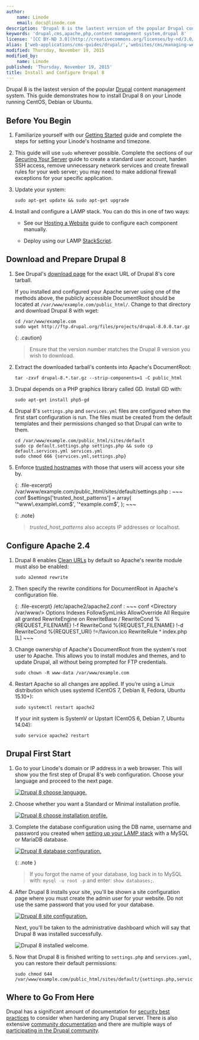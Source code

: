 ```yaml
---
author:
    name: Linode
    email: docs@linode.com
description: 'Drupal 8 is the lastest version of the popular Drupal content management system. This guide will show you how to install, configure, and optimize the Drupal CMS on your Linode so you can begin developing your own websites.'
keywords: 'drupal,cms,apache,php,content management system,drupal 8'
license: '[CC BY-ND 3.0](http://creativecommons.org/licenses/by-nd/3.0/us/)'
alias: ['web-applications/cms-guides/drupal/','websites/cms/managing-web-content-with-drupal-8-beta/']
modified: Thursday, November 19, 2015
modified_by:
    name: Linode
published: 'Thursday, November 19, 2015'
title: Install and Configure Drupal 8
---
```


Drupal 8 is the lastest version of the popular [Drupal](https://www.drupal.org/) content management system. This guide demonstrates how to install Drupal 8 on your Linode running CentOS, Debian or Ubuntu.

## Before You Begin

1.  Familiarize yourself with our [Getting Started](/docs/getting-started) guide and complete the steps for setting your Linode's hostname and timezone.

2.  This guide will use `sudo` wherever possible. Complete the sections of our [Securing Your Server](/docs/security/securing-your-server) guide to create a standard user account, harden SSH access, remove unnecessary network services and create firewall rules for your web server; you may need to make addional firewall exceptions for your specific application.

3.  Update your system:

        sudo apt-get update && sudo apt-get upgrade

4.  Install and configure a LAMP stack. You can do this in one of two ways:

    *  See our [Hosting a Website](/docs/websites/hosting-a-website) guide to configure each component manually.

    *  Deploy using our LAMP [StackScript](/docs/platform/stackscripts).

## Download and Prepare Drupal 8

1.  See Drupal's [download page](https://www.drupal.org/project/drupal) for the exact URL of Drupal 8's core tarball.

    If you installed and configured your Apache server using one of the methods above, the publicly accessible DocumentRoot should be located at `/var/www/example.com/public_html/`. Change to that directory and download Drupal 8 with wget:

        cd /var/www/example.com
        sudo wget http://ftp.drupal.org/files/projects/drupal-8.0.0.tar.gz

    {: .caution}
    >
    >Ensure that the version number matches the Drupal 8 version you wish to download.

2.  Extract the downloaded tarball's contents into Apache's DocumentRoot:

        tar -zxvf drupal-8.*.tar.gz --strip-components=1 -C public_html

3.  Drupal depends on a PHP graphics library called GD. Install GD with:

        sudo apt-get install php5-gd

4.  Drupal 8's `settings.php` and `services.yml` files are configured when the first start configuration is run. The files must be created from the default templates and their permissions changed so that Drupal can write to them.
        
        cd /var/www/example.com/public_html/sites/default
        sudo cp default.settings.php settings.php && sudo cp default.services.yml services.yml
        sudo chmod 666 {services.yml,settings.php}

5.  Enforce [trusted hostnames](https://www.drupal.org/node/2410395) with those that users will access your site by.

    {: .file-excerpt}
    /var/www/example.com/public_html/sites/default/settings.php
    :   ~~~ conf
    $settings['trusted_host_patterns'] = array(
      '^www\.example\.com$',
      '^example\.com$',
    );
        ~~~

    {: .note}
    >
    >*trusted_host_patterns* also accepts IP addresses or localhost.

## Configure Apache 2.4

1.  Drupal 8 enables [Clean URLs](https://www.drupal.org/getting-started/clean-urls) by default so Apache's rewrite module must also be enabled:

        sudo a2enmod rewrite

2.  Then specify the rewrite conditions for DocumentRoot in Apache's configuration file.

    {: .file-excerpt}
    /etc/apache2/apache2.conf
    :   ~~~ conf
        <Directory /var/www/>
        Options Indexes FollowSymLinks
        AllowOverride All
        Require all granted
          RewriteEngine on
            RewriteBase /
            RewriteCond %{REQUEST_FILENAME} !-f
            RewriteCond %{REQUEST_FILENAME} !-d
            RewriteCond %{REQUEST_URI} !=/favicon.ico
            RewriteRule ^ index.php [L]
        </Directory>
        ~~~

3.  Change ownership of Apache's DocumentRoot from the system's root user to Apache. This allows you to install modules and themes, and to update Drupal, all without being prompted for FTP credentials.

        sudo chown -R www-data /var/www/example.com

4.  Restart Apache so all changes are applied. If you’re using a Linux distribution which uses systemd (CentOS 7, Debian 8, Fedora, Ubuntu 15.10+):

        sudo systemctl restart apache2

    If your init system is SystemV or Upstart (CentOS 6, Debian 7, Ubuntu 14.04):

        sudo service apache2 restart

## Drupal First Start

1.  Go to your Linode's domain or IP address in a web browser. This will show you the first step of Drupal 8's web configuration. Choose your language and proceed to the next page.

    [![Drupal 8 choose language.](/docs/assets/drupal-choose-language-small.png)](/docs/assets/drupal-choose-language.png)

2.  Choose whether you want a Standard or Minimal installation profile.

    [![Drupal 8 choose installation profile.](/docs/assets/drupal-choose-installation-profile-small.png)](/docs/assets/drupal-choose-installation-profile.png)

3.  Complete the database configuration using the DB name, username and password you created when [setting up your LAMP stack](https://linode.com/docs/websites/hosting-a-website#database) with a MySQL or MariaDB database.

    [![Drupal 8 database configuration.](/docs/assets/drupal-database-configuration-small.png)](/docs/assets/drupal-database-configuration.png)

    {: .note }
    >
    >If you forgot the name of your database, log back in to MySQL with: `mysql -u root -p` and enter: `show databases;`.

4.  After Drupal 8 installs your site, you'll be shown a site configuration page where you must create the admin user for your website. Do not use the same password that you used for your database.

    [![Drupal 8 site configuration.](/docs/assets/drupal-site-configuration-small.png)](/docs/assets/drupal-site-configuration.png)

    Next, you'll be taken to the administrative dashboard which will say that Drupal 8 was installed successfully.

    ![Drupal 8 installed welcome.](/docs/assets/drupal-installed-welcome.png)

5.  Now that Drupal 8 is finished writing to `settings.php` and `services.yaml`, you can restore their default permissions:

        sudo chmod 644 /var/www/example.com/public_html/sites/default/{settings.php,services.yml}

## Where to Go From Here

Drupal has a significant amount of documentation for [security best practices](https://www.drupal.org/security/secure-configuration) to consider when hardening any Drupal server. There is also extensive [community documentation](https://www.drupal.org/documentation) and there are multiple ways of [participating in the Drupal community](https://www.drupal.org/community).